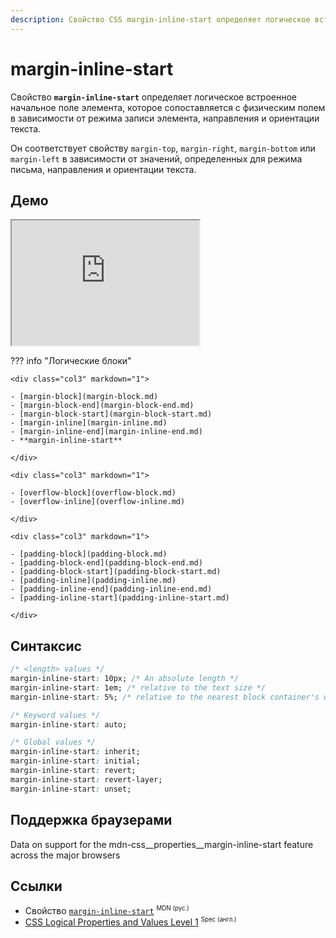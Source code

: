 ```yaml
---
description: Свойство CSS margin-inline-start определяет логическое встроенное начальное поле элемента, которое сопоставляется с физическим полем в зависимости от режима записи элемента, направления и ориентации текста.
---
```


# margin-inline-start

Свойство **`margin-inline-start`** определяет логическое встроенное начальное поле элемента, которое сопоставляется с физическим полем в зависимости от режима записи элемента, направления и ориентации текста.

Он соответствует свойству `margin-top`, `margin-right`, `margin-bottom` или `margin-left` в зависимости от значений, определенных для режима письма, направления и ориентации текста.

## Демо

<iframe class="interactive is-default-height" height="200" src="https://interactive-examples.mdn.mozilla.net/pages/css/margin-inline-start.html" title="MDN Web Docs Interactive Example" loading="lazy" data-readystate="complete"></iframe>

??? info "Логические блоки"

    <div class="col3" markdown="1">

    - [margin-block](margin-block.md)
    - [margin-block-end](margin-block-end.md)
    - [margin-block-start](margin-block-start.md)
    - [margin-inline](margin-inline.md)
    - [margin-inline-end](margin-inline-end.md)
    - **margin-inline-start**

    </div>

    <div class="col3" markdown="1">

    - [overflow-block](overflow-block.md)
    - [overflow-inline](overflow-inline.md)

    </div>

    <div class="col3" markdown="1">

    - [padding-block](padding-block.md)
    - [padding-block-end](padding-block-end.md)
    - [padding-block-start](padding-block-start.md)
    - [padding-inline](padding-inline.md)
    - [padding-inline-end](padding-inline-end.md)
    - [padding-inline-start](padding-inline-start.md)

    </div>

## Синтаксис

```css
/* <length> values */
margin-inline-start: 10px; /* An absolute length */
margin-inline-start: 1em; /* relative to the text size */
margin-inline-start: 5%; /* relative to the nearest block container's width */

/* Keyword values */
margin-inline-start: auto;

/* Global values */
margin-inline-start: inherit;
margin-inline-start: initial;
margin-inline-start: revert;
margin-inline-start: revert-layer;
margin-inline-start: unset;
```

## Поддержка браузерами

<p class="ciu_embed" data-feature="mdn-css__properties__margin-inline-start" data-periods="future_1,current,past_1,past_2" data-accessible-colours="false">
<p>Data on support for the mdn-css__properties__margin-inline-start feature across the major browsers</p>
</p>

## Ссылки

- Свойство [`margin-inline-start`](https://developer.mozilla.org/ru/docs/Web/CSS/margin-inline-start) <sup><small>MDN (рус.)</small></sup>
- [CSS Logical Properties and Values Level 1](https://w3c.github.io/csswg-drafts/css-logical/#margin-properties) <sup><small>Spec (англ.)</small></sup>
